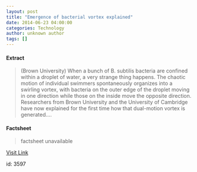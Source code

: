 ```yaml
---
layout: post
title: "Emergence of bacterial vortex explained"
date: 2014-06-23 04:00:00
categories: Technology
author: unknown author
tags: []
---
```



#### Extract
>(Brown University) When a bunch of B. subtilis bacteria are confined within a droplet of water, a very strange thing happens. The chaotic motion of individual swimmers spontaneously organizes into a swirling vortex, with bacteria on the outer edge of the droplet moving in one direction while those on the inside move the opposite direction. Researchers from Brown University and the University of Cambridge have now explained for the first time how that dual-motion vortex is generated....

#### Factsheet
>factsheet unavailable

[Visit Link](http://www.eurekalert.org/pub_releases/2014-06/bu-eob062014.php)

id:    3597


